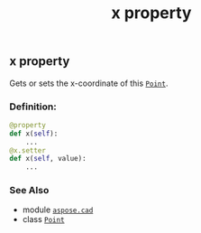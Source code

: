 ﻿---
title: x property
second_title: Aspose.CAD for Python via .NET API References
description: 
type: docs
weight: 110
url: /python-net/aspose.cad/point/x/
is_root: false
---

## x property


Gets or sets the x-coordinate of this [`Point`](/cad/python-net/aspose.cad/point).
### Definition:
```python
@property
def x(self):
    ...
@x.setter
def x(self, value):
    ...
```

### See Also
* module [`aspose.cad`](../../)
* class [`Point`](/cad/python-net/aspose.cad/point)
